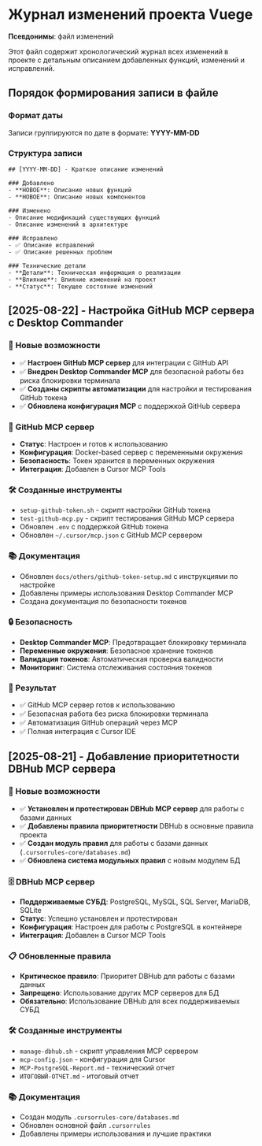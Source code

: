 # Журнал изменений проекта Vuege

**Псевдонимы**: файл изменений

Этот файл содержит хронологический журнал всех изменений в проекте с детальным описанием добавленных функций, изменений и исправлений.

## Порядок формирования записи в файле

### Формат даты
Записи группируются по дате в формате: **YYYY-MM-DD**

### Структура записи
```
## [YYYY-MM-DD] - Краткое описание изменений

### Добавлено
- **НОВОЕ**: Описание новых функций
- **НОВОЕ**: Описание новых компонентов

### Изменено
- Описание модификаций существующих функций
- Описание изменений в архитектуре

### Исправлено
- ✅ Описание исправлений
- ✅ Описание решенных проблем

### Технические детали
- **Детали**: Техническая информация о реализации
- **Влияние**: Влияние изменений на проект
- **Статус**: Текущее состояние изменений
```

## [2025-08-22] - Настройка GitHub MCP сервера с Desktop Commander

### 🎉 Новые возможности
- ✅ **Настроен GitHub MCP сервер** для интеграции с GitHub API
- ✅ **Внедрен Desktop Commander MCP** для безопасной работы без риска блокировки терминала
- ✅ **Созданы скрипты автоматизации** для настройки и тестирования GitHub токена
- ✅ **Обновлена конфигурация MCP** с поддержкой GitHub сервера

### 🔧 GitHub MCP сервер
- **Статус**: Настроен и готов к использованию
- **Конфигурация**: Docker-based сервер с переменными окружения
- **Безопасность**: Токен хранится в переменных окружения
- **Интеграция**: Добавлен в Cursor MCP Tools

### 🛠️ Созданные инструменты
- `setup-github-token.sh` - скрипт настройки GitHub токена
- `test-github-mcp.py` - скрипт тестирования GitHub MCP сервера
- Обновлен `.env` с поддержкой GitHub токена
- Обновлен `~/.cursor/mcp.json` с GitHub MCP сервером

### 📚 Документация
- Обновлен `docs/others/github-token-setup.md` с инструкциями по настройке
- Добавлены примеры использования Desktop Commander MCP
- Создана документация по безопасности токенов

### 🔒 Безопасность
- **Desktop Commander MCP**: Предотвращает блокировку терминала
- **Переменные окружения**: Безопасное хранение токенов
- **Валидация токенов**: Автоматическая проверка валидности
- **Мониторинг**: Система отслеживания состояния токенов

### 🎯 Результат
- ✅ GitHub MCP сервер готов к использованию
- ✅ Безопасная работа без риска блокировки терминала
- ✅ Автоматизация GitHub операций через MCP
- ✅ Полная интеграция с Cursor IDE

## [2025-08-21] - Добавление приоритетности DBHub MCP сервера

### 🎉 Новые возможности
- ✅ **Установлен и протестирован DBHub MCP сервер** для работы с базами данных
- ✅ **Добавлены правила приоритетности** DBHub в основные правила проекта
- ✅ **Создан модуль правил** для работы с базами данных (`.cursorrules-core/databases.md`)
- ✅ **Обновлена система модульных правил** с новым модулем БД

### 🗄️ DBHub MCP сервер
- **Поддерживаемые СУБД**: PostgreSQL, MySQL, SQL Server, MariaDB, SQLite
- **Статус**: Успешно установлен и протестирован
- **Конфигурация**: Настроен для работы с PostgreSQL в контейнере
- **Интеграция**: Добавлен в Cursor MCP Tools

### 📋 Обновленные правила
- **Критическое правило**: Приоритет DBHub для работы с базами данных
- **Запрещено**: Использование других MCP серверов для БД
- **Обязательно**: Использование DBHub для всех поддерживаемых СУБД

### 🛠️ Созданные инструменты
- `manage-dbhub.sh` - скрипт управления MCP сервером
- `mcp-config.json` - конфигурация для Cursor
- `MCP-PostgreSQL-Report.md` - технический отчет
- `ИТОГОВЫЙ-ОТЧЕТ.md` - итоговый отчет

### 📚 Документация
- Создан модуль `.cursorrules-core/databases.md`
- Обновлен основной файл `.cursorrules`
- Добавлены примеры использования и лучшие практики